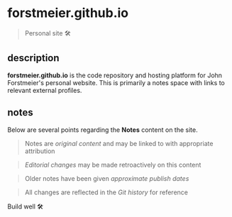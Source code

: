 # forstmeier.github.io

> Personal site :hammer_and_wrench:

## description

**forstmeier.github.io** is the code repository and hosting platform for
John Forstmeier's personal website. This is primarily a notes space with 
links to relevant external profiles.

## notes

Below are several points regarding the **Notes** content on the site.

> Notes are _original content_ and may be linked to with appropriate attribution

> _Editorial changes_ may be made retroactively on this content

> Older notes have been given _approximate publish dates_

> All changes are reflected in the _Git history_ for reference

Build well :hammer_and_wrench:
